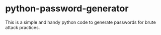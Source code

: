 # python-password-generator
This is a simple and handy python code to generate passwords for brute attack practices.
